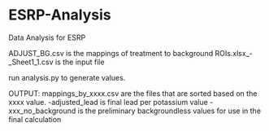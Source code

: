 # ESRP-Analysis
Data Analysis for ESRP

ADJUST_BG.csv is the mappings of treatment to background
ROIs.xlsx_-_Sheet1_1.csv is the input file

run analysis.py to generate values.

OUTPUT:
mappings_by_xxxx.csv are the files that are sorted based on the xxxx value. 
-adjusted_lead is final lead per potassium value
-xxx_no_background is the preliminary backgroundless values for use in the final calculation
